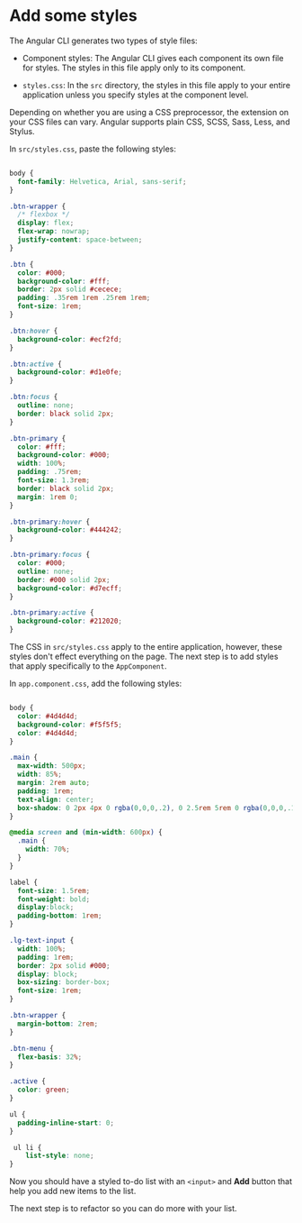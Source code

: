 # Add some styles

The Angular CLI generates two types of style files:

* Component styles: The Angular CLI gives each component its own file for styles.
  The styles in this file apply only to its component.

* `styles.css`: In the `src` directory, the styles in this file apply to your entire application unless you specify styles at the component level.

Depending on whether you are using a CSS preprocessor, the extension on your CSS files can vary.
Angular supports plain CSS, SCSS, Sass, Less, and Stylus.

In `src/styles.css`, paste the following styles:

```css

body {
  font-family: Helvetica, Arial, sans-serif;
}

.btn-wrapper {
  /* flexbox */
  display: flex;
  flex-wrap: nowrap;
  justify-content: space-between;
}

.btn {
  color: #000;
  background-color: #fff;
  border: 2px solid #cecece;
  padding: .35rem 1rem .25rem 1rem;
  font-size: 1rem;
}

.btn:hover {
  background-color: #ecf2fd;
}

.btn:active {
  background-color: #d1e0fe;
}

.btn:focus {
  outline: none;
  border: black solid 2px;
}

.btn-primary {
  color: #fff;
  background-color: #000;
  width: 100%;
  padding: .75rem;
  font-size: 1.3rem;
  border: black solid 2px;
  margin: 1rem 0;
}

.btn-primary:hover {
  background-color: #444242;
}

.btn-primary:focus {
  color: #000;
  outline: none;
  border: #000 solid 2px;
  background-color: #d7ecff;
}

.btn-primary:active {
  background-color: #212020;
}

```

The CSS in `src/styles.css` apply to the entire application, however, these styles don't effect everything on the page.
The next step is to add styles that apply specifically to the `AppComponent`.

In `app.component.css`, add the following styles:

```css

body {
  color: #4d4d4d;
  background-color: #f5f5f5;
  color: #4d4d4d;
}

.main {
  max-width: 500px;
  width: 85%;
  margin: 2rem auto;
  padding: 1rem;
  text-align: center;
  box-shadow: 0 2px 4px 0 rgba(0,0,0,.2), 0 2.5rem 5rem 0 rgba(0,0,0,.1);
}

@media screen and (min-width: 600px) {
  .main {
    width: 70%;
  }
}

label {
  font-size: 1.5rem;
  font-weight: bold;
  display:block;
  padding-bottom: 1rem;
}

.lg-text-input {
  width: 100%;
  padding: 1rem;
  border: 2px solid #000;
  display: block;
  box-sizing: border-box;
  font-size: 1rem;
}

.btn-wrapper {
  margin-bottom: 2rem;
}

.btn-menu {
  flex-basis: 32%;
}

.active {
  color: green;
}

ul {
  padding-inline-start: 0;
}

 ul li {
    list-style: none;
}
```

Now you should have a styled to-do list with an `<input>` and **Add** button that help you add new items to the list.

The next step is to refactor so you can do more with your list.

